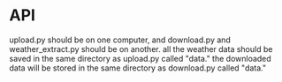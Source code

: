 # API
upload.py should be on one computer, and download.py and weather_extract.py should be on another.
all the weather data should be saved in the same directory as upload.py called "data."
the downloaded data will be stored in the same directory as download.py called "data."
